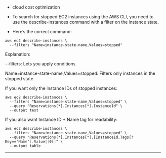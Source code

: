 - cloud cost optimization
- To search for stopped EC2 instances using the AWS CLI, you need to use the describe-instances command with a filter on the instance state.

- Here’s the correct command:
```
aws ec2 describe-instances \
  --filters "Name=instance-state-name,Values=stopped"
```

Explanation:

--filters: Lets you apply conditions.

Name=instance-state-name,Values=stopped: Filters only instances in the stopped state.

If you want only the Instance IDs of stopped instances:
```
aws ec2 describe-instances \
  --filters "Name=instance-state-name,Values=stopped" \
  --query "Reservations[*].Instances[*].InstanceId" \
  --output text
```

 If you also want Instance ID + Name tag for readability:

```
aws ec2 describe-instances \
  --filters "Name=instance-state-name,Values=stopped" \
  --query "Reservations[*].Instances[*].[InstanceId,Tags[?Key=='Name'].Value|[0]]" \
  --output table
```
---
